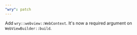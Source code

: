 ```yaml
---
"wry": patch
---
```


Add `wry::webview::WebContext`. It's now a required argument on `WebViewBuilder::build`.
